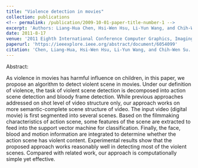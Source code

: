 ```yaml
---
title: "Violence detection in movies"
collection: publications
<!-- permalink: /publication/2009-10-01-paper-title-number-1 -->
excerpt: 'Authors: Liang-Hua Chen, Hsi-Wen Hsu, Li-Yun Wang, and Chih-Wen Su'
date: 2011-8-17
venue: '2011 Eighth International Conference Computer Graphics, Imaging and Visualization'
paperurl: 'https://ieeexplore.ieee.org/abstract/document/6054099'
citation: 'Chen, Liang-Hua, Hsi-Wen Hsu, Li-Yun Wang, and Chih-Wen Su. "Violence detection in movies." In 2011 Eighth International Conference Computer Graphics, Imaging and Visualization, pp. 119-124. IEEE, 2011.'
---
```

Abstract:

As violence in movies has harmful influence on children, in this paper, we propose an algorithm to detect violent scene in movies. Under our definition of violence, the task of violent scene detection is decomposed into action scene detection and bloody frame detection. While previous approaches addressed on shot level of video structure only, our approach works on more semantic-complete scene structure of video. The input video (digital movie) is first segmented into several scenes. Based on the filmmaking characteristics of action scene, some features of the scene are extracted to feed into the support vector machine for classification. Finally, the face, blood and motion information are integrated to determine whether the action scene has violent content. Experimental results show that the proposed approach works reasonably well in detecting most of the violent scenes. Compared with related work, our approach is computationally simple yet effective.

<!-- [Download paper here](https://ieeexplore.ieee.org/abstract/document/6054099) -->

<!-- Recommended citation: Chen, Liang-Hua, Hsi-Wen Hsu, Li-Yun Wang, and Chih-Wen Su. "Violence detection in movies." In 2011 Eighth International Conference Computer Graphics, Imaging and Visualization, pp. 119-124. IEEE, 2011. -->
